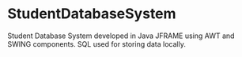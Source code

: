 # StudentDatabaseSystem
Student Database System developed in Java JFRAME using AWT and SWING components. SQL used for storing data locally.
